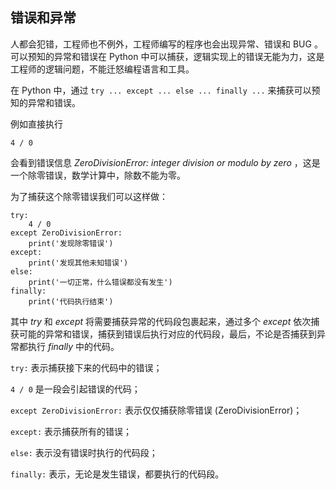 ## 错误和异常 ##
人都会犯错，工程师也不例外，工程师编写的程序也会出现异常、错误和 BUG 。
可以预知的异常和错误在 Python 中可以捕获，逻辑实现上的错误无能为力，这是工程师的逻辑问题，不能迁怒编程语言和工具。

在 Python 中，通过 ```try ... except ... else ... finally ...``` 来捕获可以预知的异常和错误。

例如直接执行
```
4 / 0
```
会看到错误信息 _ZeroDivisionError: integer division or modulo by zero_ ，这是一个除零错误，数学计算中，除数不能为零。

为了捕获这个除零错误我们可以这样做：
```
try:
	4 / 0
except ZeroDivisionError:
	print('发现除零错误')
except:
	print('发现其他未知错误')
else:
	print('一切正常，什么错误都没有发生')
finally:
	print('代码执行结束')
```

其中 _try_ 和 _except_ 将需要捕获异常的代码段包裹起来，通过多个 _except_ 依次捕获可能的异常和错误，捕获到错误后执行对应的代码段，最后，不论是否捕获到异常都执行 _finally_ 中的代码。

```try:``` 表示捕获接下来的代码中的错误；

```4 / 0``` 是一段会引起错误的代码；

```except ZeroDivisionError:``` 表示仅仅捕获除零错误 (ZeroDivisionError)；

```except:``` 表示捕获所有的错误；

```else:``` 表示没有错误时执行的代码段；

```finally:``` 表示，无论是发生错误，都要执行的代码段。

